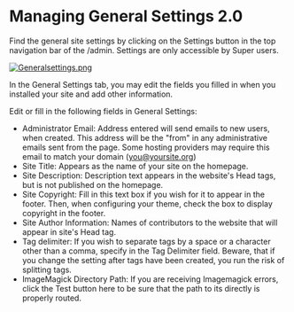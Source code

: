 Managing General Settings 2.0
=============================

Find the general site settings by clicking on the Settings button in the
top navigation bar of the /admin. Settings are only accessible by Super
users.


[![Generalsettings.png](https://omeka.org/c/images/thumb/d/d5/Generalsettings.png/400px-Generalsettings.png)](https://omeka.org/codex/File:Generalsettings.png)


In the General Settings tab, you may edit the fields you filled in when
you installed your site and add other information.

Edit or fill in the following fields in General Settings:

-   Administrator Email: Address entered will send emails to new users,
    when created. This address will be the "from" in any administrative
    emails sent from the page. Some hosting providers may require this
    email to match your domain (you@yoursite.org)
-   Site Title: Appears as the name of your site on the homepage.
-   Site Description: Description text appears in the website's Head
    tags, but is not published on the homepage.
-   Site Copyright: Fill in this text box if you wish for it to appear
    in the footer. Then, when configuring your theme, check the box to
    display copyright in the footer.
-   Site Author Information: Names of contributors to the website that
    will appear in site's Head tag.
-   Tag delimiter: If you wish to separate tags by a space or a
    character other than a comma, specify in the Tag Delimiter field.
    Beware, that if you change the setting after tags have been created,
    you run the risk of splitting tags.
-   ImageMagick Directory Path: If you are receiving Imagemagick errors,
    click the Test button here to be sure that the path to its directly
    is properly routed.
